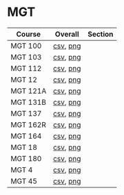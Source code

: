 # MGT

| Course | Overall | Section |
| ------ | ------- | ------- |
| MGT 100 | [csv](https://github.com/UCSD-Historical-Enrollment-Data/2024Summer2/blob/main/overall/MGT%20100.csv), [png](https://raw.githubusercontent.com/UCSD-Historical-Enrollment-Data/2024Summer2/main/plot_overall/MGT%20100.png) |  |
| MGT 103 | [csv](https://github.com/UCSD-Historical-Enrollment-Data/2024Summer2/blob/main/overall/MGT%20103.csv), [png](https://raw.githubusercontent.com/UCSD-Historical-Enrollment-Data/2024Summer2/main/plot_overall/MGT%20103.png) |  |
| MGT 112 | [csv](https://github.com/UCSD-Historical-Enrollment-Data/2024Summer2/blob/main/overall/MGT%20112.csv), [png](https://raw.githubusercontent.com/UCSD-Historical-Enrollment-Data/2024Summer2/main/plot_overall/MGT%20112.png) |  |
| MGT 12 | [csv](https://github.com/UCSD-Historical-Enrollment-Data/2024Summer2/blob/main/overall/MGT%2012.csv), [png](https://raw.githubusercontent.com/UCSD-Historical-Enrollment-Data/2024Summer2/main/plot_overall/MGT%2012.png) |  |
| MGT 121A | [csv](https://github.com/UCSD-Historical-Enrollment-Data/2024Summer2/blob/main/overall/MGT%20121A.csv), [png](https://raw.githubusercontent.com/UCSD-Historical-Enrollment-Data/2024Summer2/main/plot_overall/MGT%20121A.png) |  |
| MGT 131B | [csv](https://github.com/UCSD-Historical-Enrollment-Data/2024Summer2/blob/main/overall/MGT%20131B.csv), [png](https://raw.githubusercontent.com/UCSD-Historical-Enrollment-Data/2024Summer2/main/plot_overall/MGT%20131B.png) |  |
| MGT 137 | [csv](https://github.com/UCSD-Historical-Enrollment-Data/2024Summer2/blob/main/overall/MGT%20137.csv), [png](https://raw.githubusercontent.com/UCSD-Historical-Enrollment-Data/2024Summer2/main/plot_overall/MGT%20137.png) |  |
| MGT 162R | [csv](https://github.com/UCSD-Historical-Enrollment-Data/2024Summer2/blob/main/overall/MGT%20162R.csv), [png](https://raw.githubusercontent.com/UCSD-Historical-Enrollment-Data/2024Summer2/main/plot_overall/MGT%20162R.png) |  |
| MGT 164 | [csv](https://github.com/UCSD-Historical-Enrollment-Data/2024Summer2/blob/main/overall/MGT%20164.csv), [png](https://raw.githubusercontent.com/UCSD-Historical-Enrollment-Data/2024Summer2/main/plot_overall/MGT%20164.png) |  |
| MGT 18 | [csv](https://github.com/UCSD-Historical-Enrollment-Data/2024Summer2/blob/main/overall/MGT%2018.csv), [png](https://raw.githubusercontent.com/UCSD-Historical-Enrollment-Data/2024Summer2/main/plot_overall/MGT%2018.png) |  |
| MGT 180 | [csv](https://github.com/UCSD-Historical-Enrollment-Data/2024Summer2/blob/main/overall/MGT%20180.csv), [png](https://raw.githubusercontent.com/UCSD-Historical-Enrollment-Data/2024Summer2/main/plot_overall/MGT%20180.png) |  |
| MGT 4 | [csv](https://github.com/UCSD-Historical-Enrollment-Data/2024Summer2/blob/main/overall/MGT%204.csv), [png](https://raw.githubusercontent.com/UCSD-Historical-Enrollment-Data/2024Summer2/main/plot_overall/MGT%204.png) |  |
| MGT 45 | [csv](https://github.com/UCSD-Historical-Enrollment-Data/2024Summer2/blob/main/overall/MGT%2045.csv), [png](https://raw.githubusercontent.com/UCSD-Historical-Enrollment-Data/2024Summer2/main/plot_overall/MGT%2045.png) |  |
